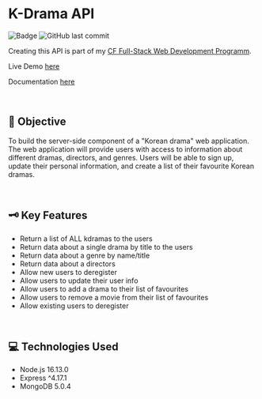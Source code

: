 # K-Drama API
![Badge](https://img.shields.io/badge/demo-online-green) ![GitHub last commit](https://img.shields.io/github/last-commit/almanowski/kdrama_api)

Creating this API is part of my [CF Full-Stack Web Development Programm](https://careerfoundry.com/en/courses/become-a-web-developer/).

Live Demo [here](https://mykdrama-api.herokuapp.com/)

Documentation [here](https://mykdrama-api.herokuapp.com/documentation.html)

<p>&nbsp;</p>

## 📝 Objective
To build the server-side component of a "Korean drama" web application. The web application will provide users with access to information about different dramas, directors, and genres. Users will be able to sign up, update their personal information, and create a list of their favourite Korean dramas.

<p>&nbsp;</p>

## 🗝️ Key Features
* Return a list of ALL kdramas to the users
* Return data about a single drama by title to the users
* Return data about a genre by name/title
* Return data about a directors
* Allow new users to deregister
* Allow users to update their user info
* Allow users to add a drama to their list of favourites
* Allow users to remove a movie from their list of favourites
* Allow existing users to deregister

<p>&nbsp;</p>

## 💻 Technologies Used
* Node.js 16.13.0
* Express ^4.17.1
* MongoDB 5.0.4

